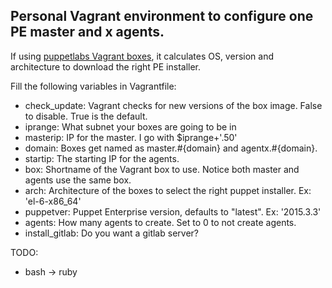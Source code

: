 ## Personal Vagrant environment to configure one PE master and x agents.

If using [puppetlabs Vagrant boxes](https://atlas.hashicorp.com/puppetlabs), it
calculates OS, version and architecture to download the right PE installer.

Fill the following variables in Vagrantfile:

* check_update: Vagrant checks for new versions of the box image. False to disable. True is the default.
* iprange: What subnet your boxes are going to be in
* masterip: IP for the master. I go with $iprange+'.50'
* domain: Boxes get named as master.#{domain} and agentx.#{domain}.
* startip: The starting IP for the agents.
* box: Shortname of the Vagrant box to use. Notice both master and agents use the same box.
* arch: Architecture of the boxes to select the right puppet installer. Ex: 'el-6-x86_64'
* puppetver: Puppet Enterprise version, defaults to "latest". Ex: '2015.3.3'
* agents: How many agents to create. Set to 0 to not create agents.
* install_gitlab: Do you want a gitlab server?

TODO:
* bash -> ruby
